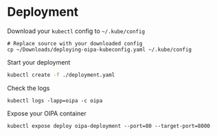 # Deployment

Download your `kubectl` config to `~/.kube/config`


```
# Replace source with your downloaded config
cp ~/Downloads/deploying-oipa-kubeconfig.yaml ~/.kube/config
```

Start your deployment
```sh
kubectl create -f ./deployment.yaml
```

Check the logs
```
kubectl logs -lapp=oipa -c oipa
```

Expose your OIPA container
```
kubectl expose deploy oipa-deployment --port=80 --target-port=8000
```

